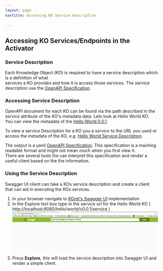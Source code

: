 ```yaml
---
layout: page
navtitle: Accessing KO Service Description

---
```

## Accessing KO Services/Endpoints in the Activator

### Service Description

Each Knowledge Object (KO) is required to have a service description which is a definition of what  
services a KO provides and how it is access those services. The service description use the
[OpenAPI Specification](https://en.wikipedia.org/wiki/OpenAPI_Specification). 

### Accessing Service Description

OpenAPI document for each KO can be found via the path described in the _service_ attribute of the 
KO's metadata data. Lets look at Hello World KO. You can view the metadata of the 
[Hello World 0.0.1](http://localhost:8080/hello/world//v0.0.1). 

To view a service Description for a KO you a _service_ to the URL you used ot access the metadata of the 
 KO, e.g. [Hello World Service Description](http://localhost:8080/hello/world/v0.0.1/service).

The output is a yaml [OpenAPI Specification](https://en.wikipedia.org/wiki/OpenAPI_Specification). 
This specification is a maching readable format and might not mean much when you first view it.  
There are several tools the can interpret this specification and render a useful client based on the
the information.  
 
### Using the Service Description
Swagger UI client can take a KOs service description and create a client that can aid in executing the 
KOs services.  

  1. In your browser navigate to [KGrid's Swagger UI](https://kgrid-demos.github.io/swaggerui/) implementation 
  1. In the Explore text box type in the service url for the Hello World KO 
  ( http://localhost:8080/hello/world/v0.0.1/service )![Swagger UI](assets/img/swaggerui.png)
  1. Press **Explore**, this will load the service description into Swagger UI and render a simple client. 

